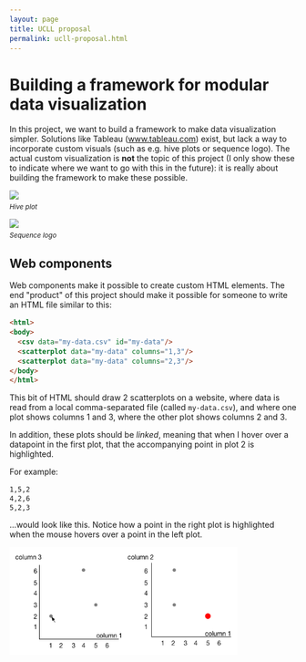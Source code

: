 ```yaml
---
layout: page
title: UCLL proposal
permalink: ucll-proposal.html
---
```

# Building a framework for modular data visualization

In this project, we want to build a framework to make data visualization simpler. Solutions like Tableau (www.tableau.com) exist, but lack a way to incorporate custom visuals (such as e.g. hive plots or sequence logo). The actual custom visualization is **not** the topic of this project (I only show these to indicate where we want to go with this in the future): it is really about building the framework to make these possible.

<img src="http://www.vesnam.com/Rblog/wp-content/uploads/2013/09/hiveF2.jpg" width="400px" /><br/>
<small><i>Hive plot</i></small>

<img src="https://upload.wikimedia.org/wikipedia/commons/thumb/8/85/LexA_gram_positive_bacteria_sequence_logo.png/500px-LexA_gram_positive_bacteria_sequence_logo.png" width="400px" /><br/>
<small><i>Sequence logo</i></small>

## Web components
Web components make it possible to create custom HTML elements. The end "product" of this project should make it possible for someone to write an HTML file similar to this:

```html
<html>
<body>
  <csv data="my-data.csv" id="my-data"/>
  <scatterplot data="my-data" columns="1,3"/>
  <scatterplot data="my-data" columns="2,3"/>
</body>
</html>
```

This bit of HTML should draw 2 scatterplots on a website, where data is read from a local comma-separated file (called `my-data.csv`), and where one plot shows columns 1 and 3, where the other plot shows columns 2 and 3.

In addition, these plots should be _linked_, meaning that when I hover over a datapoint in the first plot, that the accompanying point in plot 2 is highlighted.

For example:

```
1,5,2
4,2,6
5,2,3
```

...would look like this. Notice how a point in the right plot is highlighted when the mouse hovers over a point in the left plot.

<img src="assets/ucll-poc.png" width="400px"/>